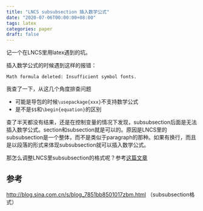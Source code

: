 ```yaml
---
title: "LNCS subsubsection 插入数学公式"
date: "2020-07-06T00:00:00+08:00"
tags: latex
categories: paper
draft: false
---
```


记一个在LNCS里用latex遇到的坑。

插入数学公式的时候遇到这样的报错：

```shell
Math formula deleted: Insufficient symbol fonts.
```

我查了一下，从这几个角度排查问题

- 可能是导包的时候`\usepackage{xxx}`不支持数学公式
- 是不是`$$`和`\begin{equation}`的区别

查了半天都没有结果，还是在控制变量的情况下发现，subsubsection后面是无法插入数学公式。section和subsection就是可以的。原因是LNCS里的subsubsection是一个整体，而不是类似于paragraph的那种。如果有换行，而且是以段落的形式来体现subsubsection就可以插入数学公式。

那怎么调整LNCS里subsubsection的格式呢？参考[这篇文章](http://blog.sina.com.cn/s/blog_7851bb8501017zbm.html)



## 参考

http://blog.sina.com.cn/s/blog_7851bb8501017zbm.html （subsubsection格式）

